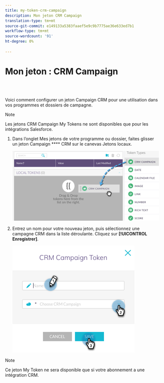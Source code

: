 ```yaml
---
title: my-token-crm-campaign
description: Mon jeton CRM Campaign
translation-type: tm+mt
source-git-commit: e149133a5383faaef5e9c9b7775ae36e633ed7b1
workflow-type: tm+mt
source-wordcount: '91'
ht-degree: 0%

---
```



# Mon jeton : CRM Campaign

<br> 

Voici comment configurer un jeton Campaign CRM pour une utilisation dans vos programmes et dossiers de campagne.

>[!NOTE]
>
>Les jetons CRM Campaign My Tokens ne sont disponibles que pour les intégrations Salesforce.

1. Dans l’onglet Mes jetons de votre programme ou dossier, faites glisser un jeton Campaign **** CRM sur le canevas Jetons locaux.

   ![Image un](/help/sky/assets/my-tokens/my-token-crm-campaign/my-token-crm-campaign-1.png)

2. Entrez un nom pour votre nouveau jeton, puis sélectionnez une campagne CRM dans la liste déroulante. Cliquez sur **[!UICONTROL Enregistrer]**.

   ![Image 2](/help/sky/assets/my-tokens/my-token-crm-campaign/my-token-crm-campaign-2.png)

>[!NOTE]
>
>Ce jeton My Token ne sera disponible que si votre abonnement a une intégration CRM.
